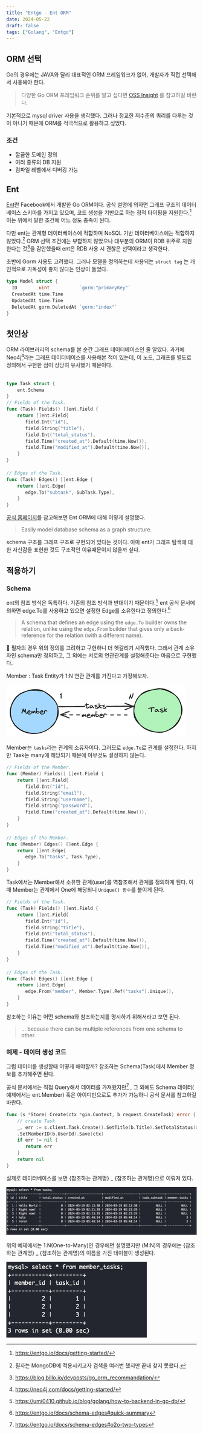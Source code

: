 ```yaml
---
title: "Entgo - Ent ORM"
date: 2024-05-22
draft: false
tags: ["Golang", "Entgo"]
---
```


## ORM 선택

Go의 경우에는 JAVA와 달리 대표적인 ORM 프레임워크가 없어, 개발자가 직접 선택해서 사용해야 한다.

> 다양한 Go ORM 프레임워크 순위를 알고 싶다면 [OSS Insight](https://ossinsight.io/collections/golang-orm/) 를 참고하길 바란다.

기본적으로 mysql driver 사용을 생각했다. 그러나 정교한 저수준의 쿼리를 다루는 것이 아니기 때문에 ORM를 적극적으로 활용하고 싶었다.

### 조건

- 깔끔한 도메인 정의
- 여러 종류의 DB 지원
- 컴파일 레벨에서 디버깅 가능

## Ent

[Ent](https://entgo.io/docs/getting-started/)란 Facebook에서 개발한 Go ORM이다. 공식 설명에 의하면 그래프 구조의 데이터베이스 스키마를 가지고 있으며, 코드 생성을 기반으로 하는 정적 타이핑을 지원한다.[^1] 이는 위에서 말한 조건에 어느 정도 충족이 된다.

다만 ent는 관계형 데이터베이스에 적합하며 NoSQL 기반 데이터베이스에는 적합하지 않았다.[^2] ORM 선택 조건에는 부합하지 않았으나 대부분의 ORM이 RDB 위주로 지원한다는 것[^3]을 감안했을때 ent은 RDB 사용 시 괜찮은 선택이라고 생각한다.

초반에 Gorm 사용도 고려했다. 그러나 모델을 정의하는데 사용되는 `struct tag` 는 개인적으로 가독성이 좋지 않다는 인상이 들었다.

```go
type Model struct {
  ID        uint           `gorm:"primaryKey"`
  CreatedAt time.Time
  UpdatedAt time.Time
  DeletedAt gorm.DeletedAt `gorm:"index"`
}
```

## 첫인상

ORM 라이브러리의 schema를 본 순간 그래프 데이터베이스인 줄 알았다. 과거에 Neo4j[^4]라는 그래프 데이터베이스를 사용해본 적이 있는데, 이 노드, 그래프를 별도로 정의해서 구현한 점이 상당히 유사했기 때문이다.

```go

type Task struct {
    ent.Schema
}
// Fields of the Task.
func (Task) Fields() []ent.Field {
    return []ent.Field{
       field.Int("id"),
       field.String("title"),
       field.Int("total_status"),
       field.Time("created_at").Default(time.Now()),
       field.Time("modified_at").Default(time.Now()),
    }
}

// Edges of the Task.
func (Task) Edges() []ent.Edge {
    return []ent.Edge{
       edge.To("subtask", SubTask.Type),
    }
}
```

[공식 홈페이지](https://entgo.io/docs/getting-started/)를 참고해보면 Ent ORM에 대해 이렇게 설명했다.

> Easily model database schema as a graph structure.

schema 구조를 그래프 구조로 구현되어 있다는 것이다. 아마 ent가 그래프 탐색에 대한 자신감을 표현한 것도 구조적인 이유때문이지 않을까 싶다.

## 적용하기

### Schema

ent의 참조 방식은 독특하다. 기존의 참조 방식과 반대이기 때문이다.[^5]
ent 공식 문서에 의하면 edge.To를 사용하고 있으면 설정한 Edge를 소유한다고 정의한다.[^6]

> A schema that defines an edge using the `edge.To` builder owns the relation, unlike using the `edge.From` builder that gives only a back-reference for the relation (with a different name).

🤔 필자의 경우 위의 정의를 고려하고 구현하니 더 헷갈리기 시작했다. 그래서 관계 소유자인 schema만 정의하고, 그 외에는 서로의 연관관계를 설정해준다는 마음으로 구현했다.

Member : Task Entity가 1:N 연관 관계를 가진다고 가정해보자.

![](./imgs/img1.png)

Member는 `tasks`라는 관계의 소유자이다. 그러므로 `edge.To`로 관계를 설정한다. 하지만 Task는 many에 해당되기 때문에 아무것도 설정하지 않는다.

```go
// Fields of the Member.
func (Member) Fields() []ent.Field {
    return []ent.Field{
       field.Int("id"),
       field.String("email"),
       field.String("username"),
       field.String("password"),
       field.Time("created_at").Default(time.Now()),
    }
}

// Edges of the Member.
func (Member) Edges() []ent.Edge {
    return []ent.Edge{
       edge.To("tasks", Task.Type),
    }
}
```

Task에서는 Member에서 소유한 관계(user)를 역참조해서 관계를 정의하게 된다. 이때 Member는 관계에서 One에 해당되니 `Unique() 함수`를 붙이게 된다.

```go
// Fields of the Task.
func (Task) Fields() []ent.Field {
    return []ent.Field{
       field.Int("id"),
       field.String("title"),
       field.Int("total_status"),
       field.Time("created_at").Default(time.Now()),
       field.Time("modified_at").Default(time.Now()),
    }
}

// Edges of the Task.
func (Task) Edges() []ent.Edge {
    return []ent.Edge{
       edge.From("member", Member.Type).Ref("tasks").Unique(),
    }
}
```

참조하는 이유는 어떤 schema와 참조하는지를 명시하기 위해서라고 보면 된다.

> ... because there can be multiple references from one schema to other.

### 예제 - 데이터 생성 코드

그럼 데이터를 생성할때 어떻게 해야할까? 참조하는 Schema(Task)에서 Member 정보를 추가해주면 된다.

공식 문서에서는 직접 Query해서 데이터를 가져왔지만[^7] , 그 외에도 Schema 데이터( 예제에서는 ent.Member) 혹은 아이디만으로도 추가가 가능하니 공식 문서를 참고하길 바란다.

```go
func (s *Store) Create(ctx *gin.Context, b request.CreateTask) error {
    // create Task
    _, err := s.client.Task.Create().SetTitle(b.Title).SetTotalStatus(0)
    .SetMemberID(b.UserId).Save(ctx)
    if err != nil {
       return err
    }
    return nil
}
```

실제로 데이터베이스를 보면 {참조하는 관계명} \_ {참조하는 관계명}으로 이뤄져 있다.

![](./imgs/img2.png)

위의 예제에서는 1:N(One-to-Many)인 경우에면 설명했지만 (M:N)의 경우에는 {참조하는 관계명} \_ {참조하는 관계명}의 이름을 가진 테이블이 생성된다.

![](./imgs/img3.png)

[^1]: https://entgo.io/docs/getting-started/
[^2]: 필자는 MongoDB에 적용시키고자 검색을 여러번 했지만 끝내 찾지 못했다.
[^3]: https://blog.billo.io/devposts/go_orm_recommandation/
[^4]: https://neo4j.com/docs/getting-started/
[^5]: https://umi0410.github.io/blog/golang/how-to-backend-in-go-db/
[^6]: https://entgo.io/docs/schema-edges#quick-summary
[^7]: https://entgo.io/docs/schema-edges#o2o-two-types
